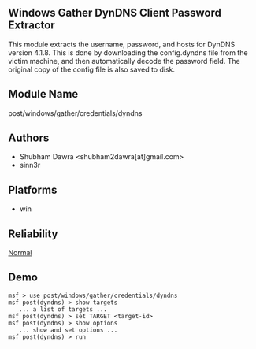## Windows Gather DynDNS Client Password Extractor

This module extracts the username, password, and hosts for 
DynDNS version 4.1.8. This is done by downloading the 
config.dyndns file from the victim machine, and then 
automatically decode the password field. The original copy 
of the config file is also saved to disk.


## Module Name
post/windows/gather/credentials/dyndns

## Authors
* Shubham Dawra <shubham2dawra[at]gmail.com>
* sinn3r





## Platforms
* win

## Reliability
[Normal](https://github.com/rapid7/metasploit-framework/wiki/Exploit-Ranking)

## Demo

```
msf > use post/windows/gather/credentials/dyndns
msf post(dyndns) > show targets
   ... a list of targets ...
msf post(dyndns) > set TARGET <target-id>
msf post(dyndns) > show options
   ... show and set options ...
msf post(dyndns) > run
```
    
    
